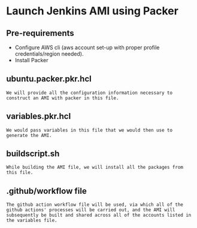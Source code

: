 # Launch Jenkins AMI using Packer

## Pre-requirements
- Configure AWS cli (aws account set-up with proper profile credentials/region needed).
- Install Packer

## ubuntu.packer.pkr.hcl
```
We will provide all the configuration information necessary to construct an AMI with packer in this file.
```
## variables.pkr.hcl
```
We would pass variables in this file that we would then use to generate the AMI.
```

## buildscript.sh
```
While building the AMI file, we will install all the packages from this file.
```

## .github/workflow file
```
The github action workflow file will be used, via which all of the github actions' processes will be carried out, and the AMI will subsequently be built and shared across all of the accounts listed in the variables file.
```